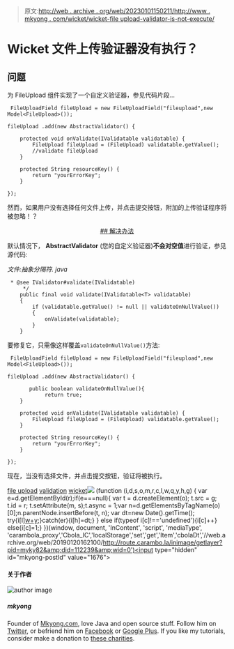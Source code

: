 > 原文:[http://web . archive . org/web/20230101150211/http://www . mkyong . com/wicket/wicket-file upload-validator-is-not-execute/](http://web.archive.org/web/20230101150211/http://www.mkyong.com/wicket/wicket-fileupload-validator-is-not-execute/)

# Wicket 文件上传验证器没有执行？

## 问题

为 FileUpload 组件实现了一个自定义验证器，参见代码片段…

```
 FileUploadField fileUpload = new FileUploadField("fileupload",new Model<FileUpload>());

fileUpload .add(new AbstractValidator() { 

	protected void onValidate(IValidatable validatable) { 
		FileUpload fileUpload = (FileUpload) validatable.getValue();	
		//validate fileUpload
	}

    protected String resourceKey() {
	    return "yourErrorKey";
	}

}); 
```

然而，如果用户没有选择任何文件上传，并点击提交按钮，附加的上传验证程序将被忽略！？

 <ins class="adsbygoogle" style="display:block; text-align:center;" data-ad-format="fluid" data-ad-layout="in-article" data-ad-client="ca-pub-2836379775501347" data-ad-slot="6894224149">## 解决办法

默认情况下， **AbstractValidator** (您的自定义验证器)**不会对空值**进行验证，参见源代码:

*文件:抽象分隔符. java*

```
 * @see IValidator#validate(IValidatable)
	 */
	public final void validate(IValidatable<T> validatable)
	{
		if (validatable.getValue() != null || validateOnNullValue())
		{
			onValidate(validatable);
		}
	} 
```

要修复它，只需像这样覆盖`validateOnNullValue()`方法:

```
 FileUploadField fileUpload = new FileUploadField("fileupload",new Model<FileUpload>());

fileUpload .add(new AbstractValidator() { 

       public boolean validateOnNullValue(){
	        return true;
	}

	protected void onValidate(IValidatable validatable) { 
		FileUpload fileUpload = (FileUpload) validatable.getValue();	
	}

    protected String resourceKey() {
	    return "yourErrorKey";
	}

}); 
```

现在，当没有选择文件，并点击提交按钮，验证将被执行。

[file upload](http://web.archive.org/web/20190120162100/http://www.mkyong.com/tag/file-upload/) [validation](http://web.archive.org/web/20190120162100/http://www.mkyong.com/tag/validation/) [wicket](http://web.archive.org/web/20190120162100/http://www.mkyong.com/tag/wicket/)</ins>![](../Images/ff806ceb158e92368344950bf7bb3369.png) (function (i,d,s,o,m,r,c,l,w,q,y,h,g) { var e=d.getElementById(r);if(e===null){ var t = d.createElement(o); t.src = g; t.id = r; t.setAttribute(m, s);t.async = 1;var n=d.getElementsByTagName(o)[0];n.parentNode.insertBefore(t, n); var dt=new Date().getTime(); try{i[l][w+y](h,i[l][q+y](h)+'&amp;'+dt);}catch(er){i[h]=dt;} } else if(typeof i[c]!=='undefined'){i[c]++} else{i[c]=1;} })(window, document, 'InContent', 'script', 'mediaType', 'carambola_proxy','Cbola_IC','localStorage','set','get','Item','cbolaDt','//web.archive.org/web/20190120162100/http://route.carambo.la/inimage/getlayer?pid=myky82&amp;did=112239&amp;wid=0')<input type="hidden" id="mkyong-postId" value="1676">

#### 关于作者

![author image](../Images/41b406a13c4f0d4499e510a3ddceaeb4.png)

##### mkyong

Founder of [Mkyong.com](http://web.archive.org/web/20190120162100/http://mkyong.com/), love Java and open source stuff. Follow him on [Twitter](http://web.archive.org/web/20190120162100/https://twitter.com/mkyong), or befriend him on [Facebook](http://web.archive.org/web/20190120162100/http://www.facebook.com/java.tutorial) or [Google Plus](http://web.archive.org/web/20190120162100/https://plus.google.com/110948163568945735692?rel=author). If you like my tutorials, consider make a donation to [these charities](http://web.archive.org/web/20190120162100/http://www.mkyong.com/blog/donate-to-charity/).